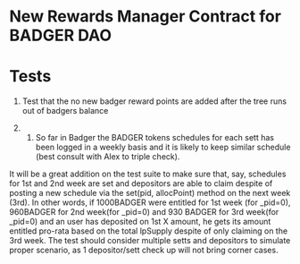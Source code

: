 # New Rewards Manager Contract for BADGER DAO


# Tests
1. Test that the no new badger reward points are added after the tree runs out of badgers balance

2. 1) So far in Badger the BADGER tokens schedules for each sett has been logged in a weekly basis and it is likely to keep similar schedule (best consult with Alex to triple check). 

It will be a great addition on the test suite to make sure that, say, schedules for 1st and 2nd week are set and depositors are able to claim  despite of posting a new schedule via the set(pid, allocPoint) method on the next week (3rd). In other words, if 1000BADGER were entitled for 1st week (for _pid=0), 960BADGER for 2nd week(for _pid=0) and 930 BADGER for 3rd week(for _pid=0) and an user has deposited on 1st X amount, he gets its amount entitled pro-rata based on the total lpSupply despite of only claiming on the 3rd week. The test should consider multiple setts and depositors to simulate proper scenario, as 1 depositor/sett check up will not bring corner cases.